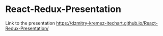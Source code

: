 # React-Redux-Presentation
Link to the presentation https://dzmitry-kremez-itechart.github.io/React-Redux-Presentation/
